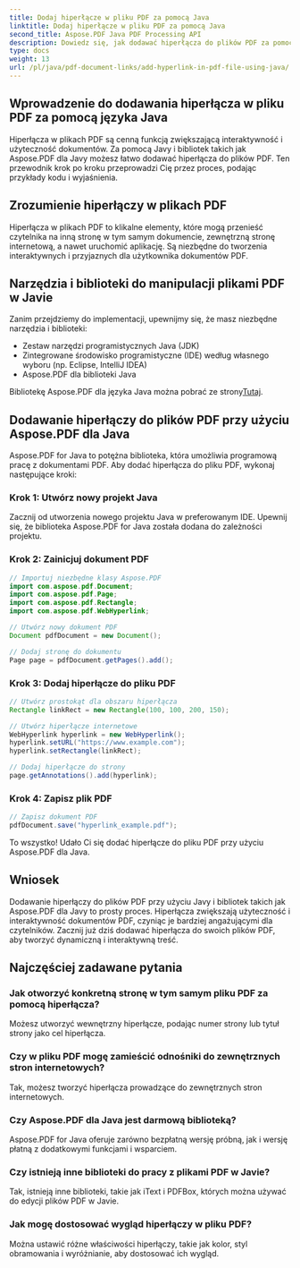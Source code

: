 ```yaml
---
title: Dodaj hiperłącze w pliku PDF za pomocą Java
linktitle: Dodaj hiperłącze w pliku PDF za pomocą Java
second_title: Aspose.PDF Java PDF Processing API
description: Dowiedz się, jak dodawać hiperłącza do plików PDF za pomocą Javy, korzystając z instrukcji krok po kroku i kodu źródłowego. Ulepsz swoje dokumenty PDF dzięki interaktywności.
type: docs
weight: 13
url: /pl/java/pdf-document-links/add-hyperlink-in-pdf-file-using-java/
---
```


## Wprowadzenie do dodawania hiperłącza w pliku PDF za pomocą języka Java

Hiperłącza w plikach PDF są cenną funkcją zwiększającą interaktywność i użyteczność dokumentów. Za pomocą Javy i bibliotek takich jak Aspose.PDF dla Javy możesz łatwo dodawać hiperłącza do plików PDF. Ten przewodnik krok po kroku przeprowadzi Cię przez proces, podając przykłady kodu i wyjaśnienia.

## Zrozumienie hiperłączy w plikach PDF

Hiperłącza w plikach PDF to klikalne elementy, które mogą przenieść czytelnika na inną stronę w tym samym dokumencie, zewnętrzną stronę internetową, a nawet uruchomić aplikację. Są niezbędne do tworzenia interaktywnych i przyjaznych dla użytkownika dokumentów PDF.

## Narzędzia i biblioteki do manipulacji plikami PDF w Javie

Zanim przejdziemy do implementacji, upewnijmy się, że masz niezbędne narzędzia i biblioteki:

- Zestaw narzędzi programistycznych Java (JDK)
- Zintegrowane środowisko programistyczne (IDE) według własnego wyboru (np. Eclipse, IntelliJ IDEA)
- Aspose.PDF dla biblioteki Java

 Bibliotekę Aspose.PDF dla języka Java można pobrać ze strony[Tutaj](https://releases.aspose.com/pdf/java/).

## Dodawanie hiperłączy do plików PDF przy użyciu Aspose.PDF dla Java

Aspose.PDF for Java to potężna biblioteka, która umożliwia programową pracę z dokumentami PDF. Aby dodać hiperłącza do pliku PDF, wykonaj następujące kroki:

### Krok 1: Utwórz nowy projekt Java

Zacznij od utworzenia nowego projektu Java w preferowanym IDE. Upewnij się, że biblioteka Aspose.PDF for Java została dodana do zależności projektu.

### Krok 2: Zainicjuj dokument PDF

```java
// Importuj niezbędne klasy Aspose.PDF
import com.aspose.pdf.Document;
import com.aspose.pdf.Page;
import com.aspose.pdf.Rectangle;
import com.aspose.pdf.WebHyperlink;

// Utwórz nowy dokument PDF
Document pdfDocument = new Document();

// Dodaj stronę do dokumentu
Page page = pdfDocument.getPages().add();
```

### Krok 3: Dodaj hiperłącze do pliku PDF

```java
// Utwórz prostokąt dla obszaru hiperłącza
Rectangle linkRect = new Rectangle(100, 100, 200, 150);

// Utwórz hiperłącze internetowe
WebHyperlink hyperlink = new WebHyperlink();
hyperlink.setURL("https://www.example.com");
hyperlink.setRectangle(linkRect);

// Dodaj hiperłącze do strony
page.getAnnotations().add(hyperlink);
```

### Krok 4: Zapisz plik PDF

```java
// Zapisz dokument PDF
pdfDocument.save("hyperlink_example.pdf");
```

To wszystko! Udało Ci się dodać hiperłącze do pliku PDF przy użyciu Aspose.PDF dla Java.

## Wniosek

Dodawanie hiperłączy do plików PDF przy użyciu Javy i bibliotek takich jak Aspose.PDF dla Javy to prosty proces. Hiperłącza zwiększają użyteczność i interaktywność dokumentów PDF, czyniąc je bardziej angażującymi dla czytelników. Zacznij już dziś dodawać hiperłącza do swoich plików PDF, aby tworzyć dynamiczną i interaktywną treść.

## Najczęściej zadawane pytania

### Jak otworzyć konkretną stronę w tym samym pliku PDF za pomocą hiperłącza?

Możesz utworzyć wewnętrzny hiperłącze, podając numer strony lub tytuł strony jako cel hiperłącza.

### Czy w pliku PDF mogę zamieścić odnośniki do zewnętrznych stron internetowych?

Tak, możesz tworzyć hiperłącza prowadzące do zewnętrznych stron internetowych.

### Czy Aspose.PDF dla Java jest darmową biblioteką?

Aspose.PDF for Java oferuje zarówno bezpłatną wersję próbną, jak i wersję płatną z dodatkowymi funkcjami i wsparciem.

### Czy istnieją inne biblioteki do pracy z plikami PDF w Javie?

Tak, istnieją inne biblioteki, takie jak iText i PDFBox, których można używać do edycji plików PDF w Javie.

### Jak mogę dostosować wygląd hiperłączy w pliku PDF?

Można ustawić różne właściwości hiperłączy, takie jak kolor, styl obramowania i wyróżnianie, aby dostosować ich wygląd.